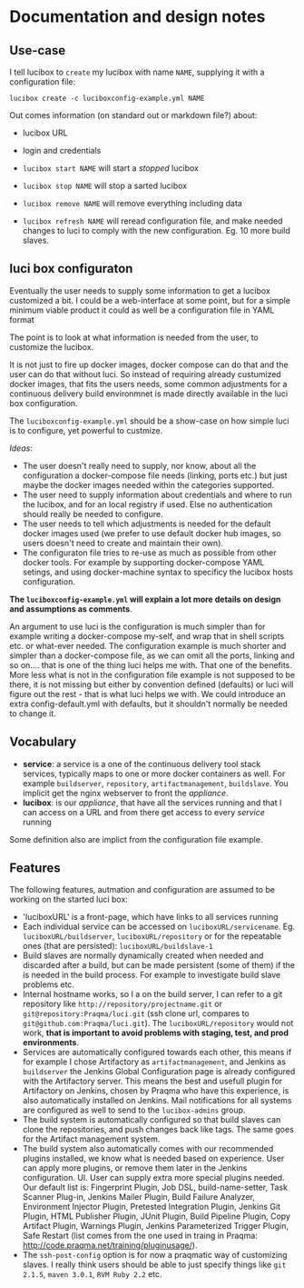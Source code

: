 # Documentation and design notes


## Use-case


I tell lucibox to `create` my lucibox with name `NAME`, supplying it with a configuration file:

	lucibox create -c luciboxconfig-example.yml NAME

Out comes information (on standard out or markdown file?) about:

* lucibox URL
* login and credentials


* `lucibox start NAME` will start a _stopped_ lucibox
* `lucibox stop NAME` will stop a sarted lucibox
* `lucibox remove NAME` will remove everything including data
* `lucibox refresh NAME` will reread configuration file, and make needed changes to luci to comply with the new configuration. Eg. 10 more build slaves.



## luci box configuraton

Eventually the user needs to supply some information to get a lucibox customized a bit. I could be a web-interface at some point, but for a simple minimum viable product it could as well be a configuration file in YAML format

The point is to look at what information is needed from the user, to customize the lucibox.

It is not just to fire up docker images, docker compose can do that and the user can do that without luci. So instead of requiring already custumized docker images, that fits the users needs, some common adjustments for a continuous delivery build environmnet is made directly available in the luci box configuration.

The `luciboxconfig-example.yml` should be a show-case on how simple luci is to configure, yet powerful to custmize. 

_Ideas_:

* The user doesn't really need to supply, nor know, about all the configuration a docker-compose file needs (linking, ports etc.) but just maybe the docker images needed within the categories supported.
* The user need to supply information about credentials and where to run the lucibox, and for an local registry if used. Else no authentication should really be needed to configure.
* The user needs to tell which adjustments is needed for the default docker images used (we prefer to use default docker hub images, so users doesn't need to create and maintain their own).
* The configuraton file tries to re-use as much as possible from other docker tools. For example by supporting docker-compose YAML setings, and using docker-machine syntax to specificy the lucibox hosts configuration.

**The `luciboxconfig-example.yml` will explain a lot more details on design and assumptions as comments**.

An argument to use luci is the configuration is much simpler than for example writing a docker-compose my-self, and wrap that in shell scripts etc. or what-ever needed. The configuration example is much shorter and simpler than a docker-compose file, as we can omit all the ports, linking and so on.... that is one of the thing luci helps me with. That one of the benefits.
More less what is not in the configuration file example is not supposed to be there, it is not missing but either by convention defined (defaults) or luci will figure out the rest - that is what luci helps we with. We could introduce an extra config-default.yml with defaults, but it shouldn't normally be needed to change it.



## Vocabulary


* **service**: a service is a one of the continuous delivery tool stack services, typically maps to one or more docker containers as well. For example `buildserver`, `repository`, `artifactmanagement`, `buildslave`. You implicit get the nginx webserver to front the _appliance_.
* **lucibox**: is our _appliance_, that have all the services running and that I can access on a URL and from there get access to every _service_ running


Some definition also are implict from the configuration file example.


## Features

The following features, autmation and configuration are assumed to be working on the started luci box:

* 'luciboxURL' is a front-page, which have links to all services running
* Each individual service can be accessed on `luciboxURL/servicename`. Eg. `luciboxURL/buildserver`, `luciboxURL/repository` or for the repeatable ones (that are persisted): `luciboxURL/buildslave-1`
* Build slaves are normally dynamically created when needed and discarded after a build, but can be made persistent (some of them) if the is needed in the build process. For example to investigate build slave problems etc.
* Internal hostname works, so I a on the build server, I can refer to a git repository like `http://repository/projectname.git` or `git@repository:Praqma/luci.git` (ssh clone url, compares to `git@github.com:Praqma/luci.git`). The `luciboxURL/repository` would not work, **that is important to avoid problems with staging, test, and prod environments**.
* Services are automatically configured towards each other, this means if for example I chose Artifactory as `artifactmanagement`, and Jenkins as `buildserver` the Jenkins Global Configuration page is already configured with the Artifactory server. This means the best and usefull plugin for Artifactory on Jenkins, chosen by Praqma who have this experience, is also automatically installed on Jenkins. Mail notifications for all systems are configured as well to send to the `lucibox-admins` group.
* The build system is automatically configured so that build slaves can clone the repositories, and push changes back like tags. The same goes for the Artifact management system.
* The build system also automatically comes with our recommended plugins installed, we know what is needed based on experience. User can apply more plugins, or remove them later in the Jenkins configuration. UI. User can supply extra more special plugins needed. Our default list is: Fingerprint Plugin, Job DSL, build-name-setter, Task Scanner Plug-in, Jenkins Mailer Plugin, Build Failure Analyzer, Environment Injector Plugin, Pretested Integration Plugin, Jenkins Git Plugin, HTML Publisher Plugin, JUnit Plugin, Build Pipeline Plugin, Copy Artifact Plugin, Warnings Plugin, Jenkins Parameterized Trigger Plugin, Safe Restart (list comes from the one used in traing in Praqma: http://code.praqma.net/training/pluginusage/).
* The `ssh-post-config` option is for now a praqmatic way of customizing slaves. I really think users should be able to just specify things like `git 2.1.5`, `maven 3.0.1`, `RVM Ruby 2.2` etc.





